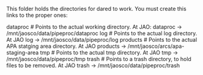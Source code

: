 This folder holds the directories for dared to work. You must create this links to the proper ones:

dataproc             # Points to the actual working directory. At JAO: dataproc -> /mnt/jaosco/data/pipeproc/dataproc
log                  # Points to the actual log directory. At JAO log -> /mnt/jaosco/data/pipeproc/log
products             # Points to the actual APA statging area directory. At JAO products -> /mnt/jaosco/arcs/apa-staging-area
tmp                  # Points to the actual tmp directory. At JAO tmp -> /mnt/jaosco/data/pipeproc/tmp
trash                # Points to a trash directory, to hold files to be removed. At JAO trash -> /mnt/jaosco/data/pipeproc/trash
